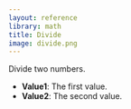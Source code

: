 ```yaml
---
layout: reference
library: math
title: Divide
image: divide.png
---
```

Divide two numbers.

* **Value1**: The first value.
* **Value2**: The second value.
